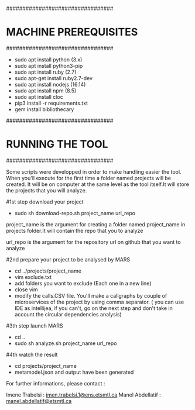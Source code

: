 #################################
# MACHINE PREREQUISITES         #
#################################

- sudo apt install python (3.x)
- sudo apt install python3-pip
- sudo apt install ruby (2.7)
- sudo apt-get install ruby2.7-dev
- sudo apt install nodejs (16.14)
- sudo apt install npm (8.5)
- sudo apt install cloc
- pip3 install -r requirements.txt
- gem install bibliothecary


#################################
# RUNNING THE TOOL #
#################################

Some scripts were developped in order to make handling easier the tool.
When you'll execute for the first time a folder named projects will be created.
It will be on computer at the same level as the tool itself.It will store the projects that you will analyze.

#1st step download your project
- sudo sh download-repo.sh project_name url_repo

project_name is the argument for creating a folder named project_name in projects folder.It will contain the repo that you to analyze

url_repo is the argument for the repository url on github that you want to analyze


#2nd prepare your project to be analysed by MARS
- cd ../projects/project_name
- vim exclude.txt 
- add folders you want to exclude (Each one in a new line)
- close vim
- modify the calls.CSV file. You'll make a callgraphs by couple of microservices of the project by using comma separator.
( you can use IDE as intellijea, if you can't, go on the next step and don't take in account the circular dependencies analysis)

#3th step launch MARS
- cd ..
- sudo sh analyze.sh project_name url_repo

#4th watch the result
- cd projects/project_name
- metamodel.json and output have been generated

For further informations, please contact :

Imene Trabelsi : imen.trabelsi.1@ens.etsmtl.ca
Manel Abdellatif :
manel.abdellatif@etsmtl.ca
